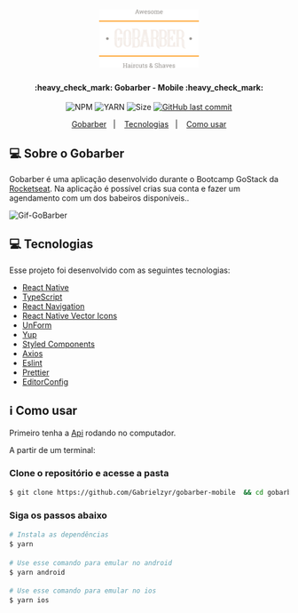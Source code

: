 <h1 align="center">
    <img alt="MegaHack" title="#MegaHack" src="./src/assets/logo.png" width="180px" />
</h1>


<h4 align="center">
	:heavy_check_mark: Gobarber - Mobile :heavy_check_mark:
</h4>
<p align="center">

  <img alt="NPM" src="https://img.shields.io/npm/v/npm?color=10&logo=10">
  <img alt="YARN" src="https://img.shields.io/badge/yarn-v1.22.4-brightgreen">
  <img alt="Size" src="https://img.shields.io/github/repo-size/Gabrielzyr/gobarber-mobile">

  <a href="https://github.com/jpsoarxs/MH-3/commits/master">
    <img alt="GitHub last commit" src="https://img.shields.io/github/last-commit/Gabrielzyr/gobarber-mobile">
  </a>

</p>

<p align="center">
  <a href="#-sobre-o-gobarber">Gobarber</a>&nbsp;&nbsp;&nbsp;|&nbsp;&nbsp;&nbsp;
  <a href="#-tecnologias">Tecnologias</a>&nbsp;&nbsp;&nbsp;|&nbsp;&nbsp;&nbsp;
  <a href="#information_source-como-usar">Como usar</a>
</p>

## 💻 Sobre o Gobarber

 Gobarber é uma aplicação desenvolvido durante o Bootcamp GoStack da [Rocketseat][rocketseat]. Na aplicação é possível crias sua conta e fazer um agendamento com um dos babeiros disponíveis..


![Gif-GoBarber](https://github.com/Gabrielzyr/gobarber-mobile/blob/master/Gobarbergif.gif)


## 💻 Tecnologias

Esse projeto foi desenvolvido com as seguintes tecnologias:

- [React Native][reactnative]
- [TypeScript][typescript]
- [React Navigation][Reactnavigation]
- [React Native Vector Icons][reactNativeVectorIcons]
- [UnForm][unform]
- [Yup][yup]
- [Styled Components][styledComponents]
- [Axios][axios]
- [Eslint][eslint]
- [Prettier][prettier]
- [EditorConfig][editorConfig]

## :information_source: Como usar

Primeiro tenha a [Api](https://github.com/Gabrielzyr/Gobarber) rodando no computador.

A partir de um terminal:

### Clone o repositório e acesse a pasta
```bash
$ git clone https://github.com/Gabrielzyr/gobarber-mobile  && cd gobarber-mobile
```

### Siga os passos abaixo


```bash
# Instala as dependências
$ yarn

# Use esse comando para emular no android
$ yarn android

# Use esse comando para emular no ios
$ yarn ios
```

[typescript]: https://www.typescriptlang.org/
[yarn]: https://yarnpkg.com/
[reactJs]: https://reactjs.org/docs/getting-started.html
[rocketseat]: https://rocketseat.com.br/
[nodejs]: https://nodejs.org/
[reactnative]: https://reactnative.dev/
[Reactnavigation]: https://reactnavigation.org/
[reactNativeVectorIcons]: https://github.com/oblador/react-native-vector-icons
[unForm]: https://unform.dev/
[yup]:https://github.com/jquense/yup
[styledComponents]: https://styled-components.com/
[axios]: https://github.com/axios/axios
[eslint]: https://eslint.org/
[prettier]: https://prettier.io/
[editorConfig]: https://editorconfig.org/
